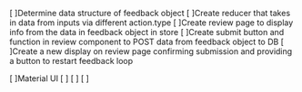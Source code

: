 [ ]Determine data structure of feedback object 
[ ]Create reducer that takes in data from inputs via different action.type
[ ]Create review page to display info from the data in feedback object in store 
[ ]Create submit button and function in review component to POST data from feedback object to DB
[ ]Create a new display on review page confirming submission and providing a button to restart feedback loop


[ ]Material UI
[ ]
[ ]
[ ]